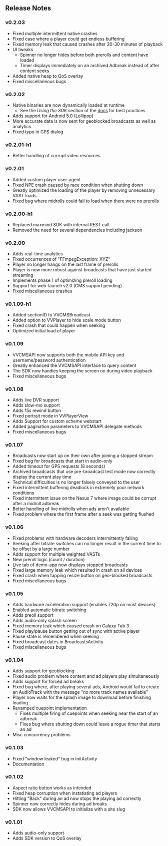 ## Release Notes

### v0.2.03
* Fixed multiple intermittent native crashes
* Fixed case where a player could get endless buffering
* Fixed memory leak that caused crashes after 20-30 minutes of playback
* UI tweaks
    - Spinner no longer hides before both prerolls and content have loaded
    - Timer displays immediately on an archived Adbreak instead of after content seeks
* Added native heap to QoS overlay
* Fixed miscellaneous bugs

### v0.2.02
* Native binaries are now dynamically loaded at runtime
    - See the _Using the SDK_ section of the [docs](http://volarvideo.github.io/android-volar-public-framework/reference/packages.html) for best practices
* Adds support for Android 5.0 (Lollipop)
* More accurate data is now sent for geoblocked broadcasts as well as analytics
* Fixed typo in GPS dialog

### v0.2.01-h1
* Better handling of corrupt video resources

### v0.2.01
* Added custom player user-agent
* Fixed NPE crash caused by race condition when shutting down
* Greatly optimized the loading of the player by removing unnecessary VAST loads
* Fixed bug where midrolls could fail to load when there were no prerolls

### v0.2.00-h1
* Replaced maxmind SDK with internal REST call
* Removed the need for several dependencies including jackson

### v0.2.00
* Adds real-time analytics
* Fixed occurrences of "FFmpegException: XYZ"
* Player no longer hangs on the last frame of prerolls
* Player is now more robust against broadcasts that have just started streaming
* Implements phase 1 of optimizing preroll loading
* Support for web-launch v2.0 (CMS support pending)
* Fixed miscellaneous crashes

### v0.1.09-h1
* Added sectionID to VVCMSBroadcast
* Added option to VVPlayer to hide scale mode button
* Fixed crash that could happen when seeking
* Optimized initial load of player

### v0.1.09
* VVCMSAPI now supports both the mobile API key and username/password authentication
* Greatly enhanced the VVCMSAPI interface to query content
* The SDK now handles keeping the screen on during video playback
* Fixed miscellaneous bugs

### v0.1.08
* Adds live DVR support
* Adds slow-mo support
* Adds 15s rewind button
* Fixed portrait mode in VVPlayerView
* Adds Support for custom scheme webstart
* Added pagination parameters to VVCMSAPI delegate methods
* Fixed miscellaneous bugs

### v0.1.07
* Broadcasts now start up on their own after joining a stopped stream
* Fixed bug for broadcasts that start in audio-only
* Added timeout for GPS requests (8 seconds)
* Archived broadcasts that use pre-broadcast test mode now correctly display the current play time
* Technical difficulties is no longer falsely conveyed to the user
* Fixed intermittent buffering deadlock in extremely poor network conditions
* Fixed intermittent issue on the Nexus 7 where image could be corrupt after a midroll adbreak
* Better handling of live midrolls when ads aren't available
* Fixed problem where the first frame after a seek was getting flushed


### v0.1.06
* Fixed problems with hardware decoders intermittently failing
* Seeking after bitrate switches can no longer result in the current time to be
  offset by a large number
* Adds support for multiple weighted VASTs
* New preroll logic (count / duration)
* Live tab of demo-app now displays stopped broadcasts
* Fixed large memory leak which resulted in crash on all devices
* Fixed crash when tapping resize button on geo-blocked broadcasts
* Fixed miscellaneous bugs

### v0.1.05
* Adds hardware acceleration support (enables 720p on most devices)
* Enabled automatic bitrate switching
* Adds preoll support
* Adds audio-only splash screen
* Fixed memory leak which caused crash on Galaxy Tab 3
* Fixed play/pause button getting out of sync with active player
* Pause state is remembered when seeking
* Fixed broadcast dates in BroadcastsActivity
* Fixed miscellaneous bugs


### v0.1.04
* Adds support for geoblocking
* Fixed audio problem where content and ad players play simultaneously
* Adds support for forced ad breaks
* Fixed bug where, after playing several ads, Android would fail to create an AudioTrack with the message "no more track names available"
* Player now waits for the splash image to download before finishing loading
* Revamped cuepoint implementation
    - Fixes multiple firing of cuepoints when seeking near the start of an adbreak
    - Fixes bug where shutting down could leave a rogue timer that starts an ad
* Misc concurrency problems

### v0.1.03
* Fixed "window leaked" bug in InitActivity
* Documentation

### v0.1.02
* Aspect ratio button works as intended
* Fixed heap corruption when instatiating ad players
* Hitting "Back" during an ad now stops the playing ad correctly
* Spinner now correctly hides during ad breaks
* SDK now allows VVCMSAPI to initialize with a site slug

### v0.1.01
* Adds audio-only support
* Adds SDK version to QoS overlay